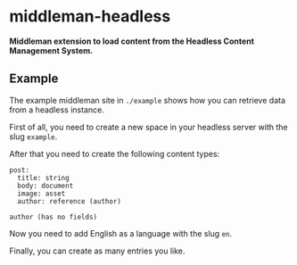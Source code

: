 # middleman-headless

**Middleman extension to load content from the Headless Content Management System.**

## Example

The example middleman site in `./example` shows how you can retrieve data from a headless instance.

First of all, you need to create a new space in your headless server with the slug `example`.

After that you need to create the following content types:

```
post:
  title: string
  body: document
  image: asset
  author: reference (author)

author (has no fields)
```

Now you need to add English as a language with the slug `en`.

Finally, you can create as many entries you like.
